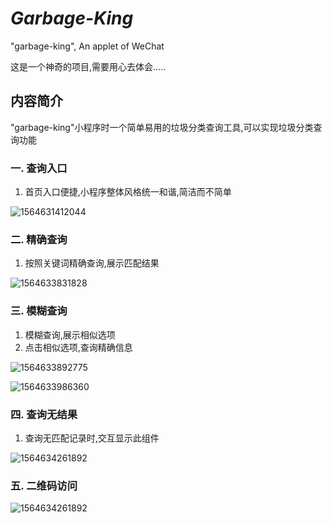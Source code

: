 #  *Garbage-King* 

"garbage-king", An applet of  WeChat 

 这是一个神奇的项目,需要用心去体会.....

## 内容简介

"garbage-king"小程序时一个简单易用的垃圾分类查询工具,可以实现垃圾分类查询功能

### 一. 查询入口

1. 首页入口便捷,小程序整体风格统一和谐,简洁而不简单

![1564631412044](./static/1564631412044.png)



### 二. 精确查询

1. 按照关键词精确查询,展示匹配结果

![1564633831828](./static/1564633831828.png)

### 三. 模糊查询

1. 模糊查询,展示相似选项
2. 点击相似选项,查询精确信息

![1564633892775](./static/1564633892775.png)

![1564633986360](./static/1564633986360.png)

### 四.  查询无结果

1. 查询无匹配记录时,交互显示此组件

![1564634261892](./static/1564634261892.png)

### 五.  二维码访问

![1564634261892](./static/gh_3251ee7fe364_430.jpg)

